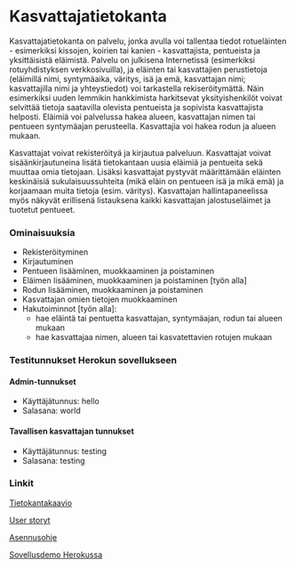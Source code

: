 # Kasvattajatietokanta
Kasvattajatietokanta on palvelu, jonka avulla voi tallentaa tiedot rotueläinten - esimerkiksi kissojen, koirien tai kanien - kasvattajista, pentueista ja yksittäisistä eläimistä. Palvelu on julkisena Internetissä (esimerkiksi rotuyhdistyksen verkkosivuilla), ja eläinten tai kasvattajien perustietoja (eläimillä nimi, syntymäaika, väritys, isä ja emä, kasvattajan nimi; kasvattajilla nimi ja yhteystiedot) voi tarkastella rekiseröitymättä. Näin esimerkiksi uuden lemmikin hankkimista harkitsevat yksityishenkilöt voivat selvittää tietoja saatavilla olevista pentueista ja sopivista kasvattajista helposti. Eläimiä voi palvelussa hakea alueen, kasvattajan nimen tai pentueen syntymäajan perusteella. Kasvattajia voi hakea rodun ja alueen mukaan.

Kasvattajat voivat rekisteröityä ja kirjautua palveluun. Kasvattajat voivat sisäänkirjautuneina lisätä tietokantaan uusia eläimiä ja pentueita sekä muuttaa omia tietojaan. Lisäksi kasvattajat pystyvät määrittämään eläinten keskinäisiä sukulaisuussuhteita (mikä eläin on pentueen isä ja mikä emä) ja korjaamaan muita tietoja (esim. väritys). Kasvattajan hallintapaneelissa myös näkyvät erillisenä listauksena kaikki kasvattajan jalostuseläimet ja tuotetut pentueet.


### Ominaisuuksia
- Rekisteröityminen
- Kirjautuminen
- Pentueen lisääminen, muokkaaminen ja poistaminen
- Eläimen lisääminen, muokkaaminen ja poistaminen [työn alla]
- Rodun lisääminen, muokkaaminen ja poistaminen
- Kasvattajan omien tietojen muokkaaminen
- Hakutoiminnot [työn alla]:
  - hae eläintä tai pentuetta kasvattajan, syntymäajan, rodun tai alueen mukaan
  - hae kasvattajaa nimen, alueen tai kasvatettavien rotujen mukaan

### Testitunnukset Herokun sovellukseen
#### Admin-tunnukset
- Käyttäjätunnus: hello
- Salasana: world
#### Tavallisen kasvattajan tunnukset
- Käyttäjätunnus: testing
- Salasana: testing

### Linkit

[Tietokantakaavio](https://github.com/sovalke/ktietokanta/blob/master/documentation/Tietokantakaavio.png)

[User storyt](https://github.com/sovalke/ktietokanta/blob/master/documentation/User_storyt.md)

[Asennusohje](https://github.com/sovalke/ktietokanta/blob/master/documentation/Asennusohje.md)

[Sovellusdemo Herokussa](https://ktietokanta.herokuapp.com)
